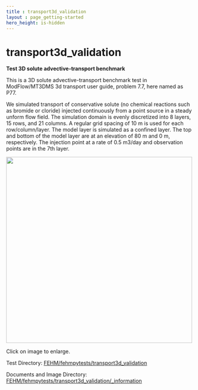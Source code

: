 ```yaml
---
title : transport3d_validation
layout : page_getting-started
hero_height: is-hidden
---
```


# transport3d_validation

**Test 3D solute advective-transport benchmark**

This is a 3D solute advective-transport benchmark test in ModFlow/MT3DMS 3d transport user guide, problem 7.7, here named as P77.

We simulated transport of conservative solute (no chemical reactions such as bromide or cloride) injected continuously from a point source in a steady unform flow field. The simulation domain is evenly discretized into 8 layers, 15 rows, and 21 columns. A regular grid spacing of 10 m is used for each row/column/layer. The model layer is simulated as a confined layer. The top and bottom of the model layer are at an elevation of 80 m and 0 m, respectively. The injection point at a rate of 0.5 m3/day and observation points are in the 7th layer.

<p> <a href="../../../../img/plot_compare_3d_finemesh_mt3dselectoutput.png"> <img width="500" src="../../../../img/plot_compare_3d_finemesh_mt3dselectoutput.png"> </a> <br></p>

Click on image to enlarge.


Test Directory: [FEHM/fehmpytests/transport3d_validation](https://github.com/lanl/FEHM/tree/master/fehmpytests/transport3d_validation)

Documents and Image Directory: [FEHM/fehmpytests/transport3d_validation/_information](https://github.com/lanl/FEHM/tree/master/fehmpytests/transport3d_validation/_information)



<pre>
</pre>
